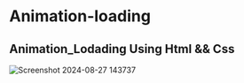 # Animation-loading
<h2>Animation_Lodading Using Html &amp;&amp; Css </h2>


![Screenshot 2024-08-27 143737](https://github.com/user-attachments/assets/644b9926-32f0-493c-84bd-d6f96c0fd5cd)
